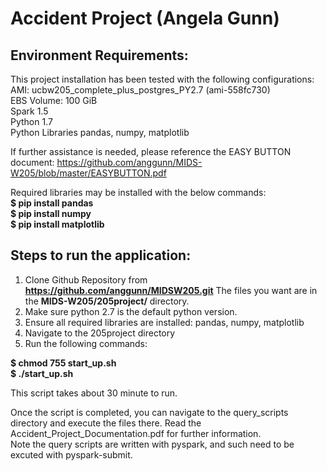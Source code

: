 # Accident Project (Angela Gunn)

## Environment Requirements:
This project installation has been tested with the following configurations:
    AMI: ucbw205_complete_plus_postgres_PY2.7 (ami-558fc730)  
    EBS Volume: 100 GiB  
    Spark 1.5  
    Python 1.7  
    Python Libraries pandas, numpy, matplotlib
    
If further assistance is needed, please reference the EASY BUTTON document:
https://github.com/anggunn/MIDS-W205/blob/master/EASYBUTTON.pdf

Required libraries may be installed with the below commands:  
**$ pip install pandas  
$ pip install numpy  
$ pip install matplotlib**

## Steps to run the application:
1) Clone Github Repository from **https://github.com/anggunn/MIDSW205.git** 
The files you want are in the **MIDS-W205/205project/** directory.
2) Make sure python 2.7 is the default python version.
4) Ensure all required libraries are installed: pandas, numpy, matplotlib
5) Navigate to the 205project directory
6) Run the following commands:

**$ chmod 755 start_up.sh**  
**$ ./start_up.sh**  

This script takes about 30 minute to run.

Once the script is completed, you can navigate to the query_scripts directory and execute the files there. Read the Accident_Project_Documentation.pdf for further information.  
Note the query scripts are written with pyspark, and such need to be excuted with pyspark-submit.


